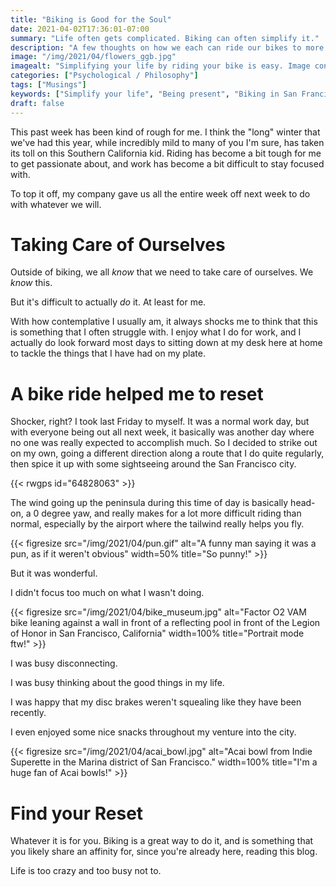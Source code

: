 ```yaml
---
title: "Biking is Good for the Soul"
date: 2021-04-02T17:36:01-07:00
summary: "Life often gets complicated. Biking can often simplify it."
description: "A few thoughts on how we each can ride our bikes to more simplify our lives."
image: "/img/2021/04/flowers_ggb.jpg"
imagealt: "Simplifying your life by riding your bike is easy. Image contains: flowers, Golden Gate Bridge."
categories: ["Psychological / Philosophy"]
tags: ["Musings"]
keywords: ["Simplify your life", "Being present", "Biking in San Francisco"]
draft: false
---
```

This past week has been kind of rough for me. I think the "long" winter that we've had this year, while incredibly mild to many of you I'm sure, has taken its toll on this Southern California kid. Riding has become a bit tough for me to get passionate about, and work has become a bit difficult to stay focused with.

To top it off, my company gave us all the entire week off next week to do with whatever we will.

# Taking Care of Ourselves
Outside of biking, we all _know_ that we need to take care of ourselves. We _know_ this.

But it's difficult to actually _do_ it. At least for me.

With how contemplative I usually am, it always shocks me to think that this is something that I often struggle with. I enjoy what I do for work, and I actually do look forward most days to sitting down at my desk here at home to tackle the things that I have had on my plate.

# A bike ride helped me to reset
Shocker, right? I took last Friday to myself. It was a normal work day, but with everyone being out all next week, it basically was another day where no one was really expected to accomplish much. So I decided to strike out on my own, going a different direction along a route that I do quite regularly, then spice it up with some sightseeing around the San Francisco city.

{{< rwgps id="64828063" >}}

The wind going up the peninsula during this time of day is basically head-on, a 0 degree yaw, and really makes for a lot more difficult riding than normal, especially by the airport where the tailwind really helps you fly.

{{< figresize src="/img/2021/04/pun.gif" alt="A funny man saying it was a pun, as if it weren't obvious" width=50% title="So punny!" >}}

But it was wonderful.

I didn't focus too much on what I wasn't doing.

{{< figresize src="/img/2021/04/bike_museum.jpg" alt="Factor O2 VAM bike leaning against a wall in front of a reflecting pool in front of the Legion of Honor in San Francisco, California" width=100% title="Portrait mode ftw!" >}}

I was busy disconnecting.

I was busy thinking about the good things in my life.

I was happy that my disc brakes weren't squealing like they have been recently.

I even enjoyed some nice snacks throughout my venture into the city.

{{< figresize src="/img/2021/04/acai_bowl.jpg" alt="Acai bowl from Indie Superette in the Marina district of San Francisco." width=100% title="I'm a huge fan of Acai bowls!" >}}

# Find your Reset
Whatever it is for you. Biking is a great way to do it, and is something that you likely share an affinity for, since you're already here, reading this blog.

Life is too crazy and too busy not to.